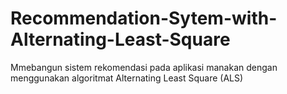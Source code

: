 # Recommendation-Sytem-with-Alternating-Least-Square
Mmebangun sistem rekomendasi pada aplikasi manakan dengan menggunakan algoritmat Alternating Least Square (ALS)
